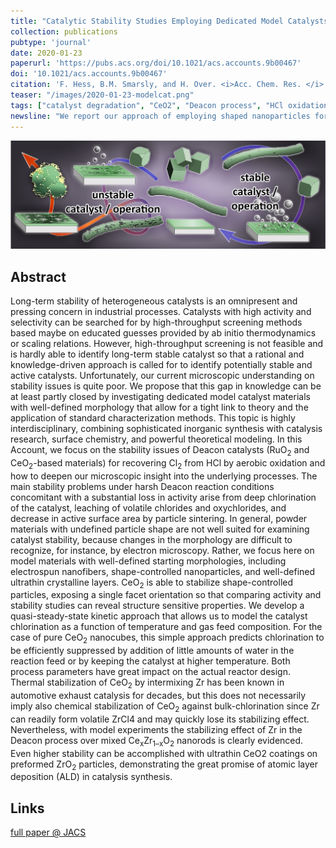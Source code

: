 ```yaml
---
title: "Catalytic Stability Studies Employing Dedicated Model Catalysts"
collection: publications
pubtype: 'journal'
date: 2020-01-23
paperurl: 'https://pubs.acs.org/doi/10.1021/acs.accounts.9b00467'
doi: '10.1021/acs.accounts.9b00467'
citation: 'F. Hess, B.M. Smarsly, and H. Over. <i>Acc. Chem. Res. </i> xx (<b>2020</b>) xxxx.'
teaser: "/images/2020-01-23-modelcat.png"
tags: ["catalyst degradation", "CeO2", "Deacon process", "HCl oxidation", "shaped nanoparticles"]
newsline: "We report our approach of employing shaped nanoparticles for catalyst stability studies in combination with phenomenological and thermodynamic modeling in Accounts of Chemical Research."
---
```


<img src="/images/2020-01-23-modelcat.png">

Abstract
--------
Long-term stability of heterogeneous catalysts is an omnipresent and pressing concern in industrial processes. Catalysts with high activity and selectivity can be searched for by high-throughput screening methods based maybe on educated guesses provided by ab initio thermodynamics or scaling relations. However, high-throughput screening is not feasible and is hardly able to identify long-term stable catalyst so that a rational and knowledge-driven approach is called for to identify potentially stable and active catalysts. Unfortunately, our current microscopic understanding on stability issues is quite poor. We propose that this gap in knowledge can be at least partly closed by investigating dedicated model catalyst materials with well-defined morphology that allow for a tight link to theory and the application of standard characterization methods. This topic is highly interdisciplinary, combining sophisticated inorganic synthesis with catalysis research, surface chemistry, and powerful theoretical modeling. In this Account, we focus on the stability issues of Deacon catalysts (RuO<sub>2</sub> and CeO<sub>2</sub>-based materials) for recovering Cl<sub>2</sub> from HCl by aerobic oxidation and how to deepen our microscopic insight into the underlying processes. The main stability problems under harsh Deacon reaction conditions concomitant with a substantial loss in activity arise from deep chlorination of the catalyst, leaching of volatile chlorides and oxychlorides, and decrease in active surface area by particle sintering. In general, powder materials with undefined particle shape are not well suited for examining catalyst stability, because changes in the morphology are difficult to recognize, for instance, by electron microscopy. Rather, we focus here on model materials with well-defined starting morphologies, including electrospun nanofibers, shape-controlled nanoparticles, and well-defined ultrathin crystalline layers. CeO<sub>2</sub> is able to stabilize shape-controlled particles, exposing a single facet orientation so that comparing activity and stability studies can reveal structure sensitive properties. We develop a quasi-steady-state kinetic approach that allows us to model the catalyst chlorination as a function of temperature and gas feed composition. For the case of pure CeO<sub>2</sub> nanocubes, this simple approach predicts chlorination to be efficiently suppressed by addition of little amounts of water in the reaction feed or by keeping the catalyst at higher temperature. Both process parameters have great impact on the actual reactor design. Thermal stabilization of CeO<sub>2</sub> by intermixing Zr has been known in automotive exhaust catalysis for decades, but this does not necessarily imply also chemical stabilization of CeO<sub>2</sub> against bulk-chlorination since Zr can readily form volatile ZrCl4 and may quickly lose its stabilizing effect. Nevertheless, with model experiments the stabilizing effect of Zr in the Deacon process over mixed Ce<sub>x</sub>Zr<sub>1–x</sub>O<sub>2</sub> nanorods is clearly evidenced. Even higher stability can be accomplished with ultrathin CeO2 coatings on preformed ZrO<sub>2</sub> particles, demonstrating the great promise of atomic layer deposition (ALD) in catalysis synthesis.

Links
------
<i class="fa fa-external-link-alt" aria-hidden="true" title="external link"></i> [full paper @ JACS](https://pubs.acs.org/doi/10.1021/acs.accounts.9b00467)

